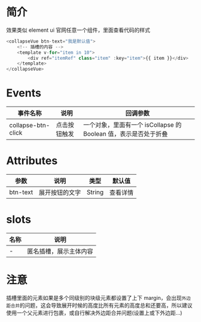# 简介

效果类似 element ui 官网任意一个组件，里面查看代码的样式

```javascript
<collapseVue btn-text="我是默认值">
    <!-- 插槽的内容 -->
    <template v-for="item in 10">
        <div ref="itemRef" class="item" :key="item">{{ item }}</div>
 	</template>
</collapseVue>
```

# Events

| 事件名称           | 说明         | 回调参数                                                        |
| ------------------ | ------------ | --------------------------------------------------------------- |
| collapse-btn-click | 点击按钮触发 | 一个对象，里面有一个 isCollapse 的 Boolean 值，表示是否处于折叠 |

# Attributes

| 参数     | 说明           | 类型   | 默认值   |
| -------- | -------------- | ------ | -------- |
| btn-text | 展开按钮的文字 | String | 查看详情 |

# slots

| 名称 | 说明                   |
| ---- | ---------------------- |
| -    | 匿名插槽，展示主体内容 |

# 注意

插槽里面的元素如果是多个同级别的块级元素都设置了上下 margin，会出现`外边距合并`的问题，这会导致展开时候的高度比所有元素的高度总和还要高，所以建议使用一个父元素进行包裹，或自行解决外边距合并问题(设置上或下外边距...)
